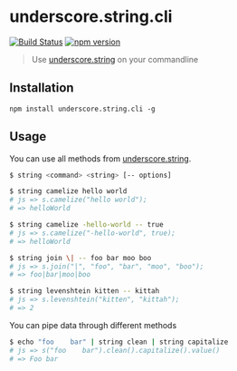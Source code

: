 underscore.string.cli
=====================
[![Build Status](https://travis-ci.org/stoeffel/underscore.string.cli.svg)](https://travis-ci.org/stoeffel/underscore.string.cli) [![npm version](https://badge.fury.io/js/underscore.string.cli.svg)](http://badge.fury.io/js/underscore.string.cli)
> Use [underscore.string](http://epeli.github.io/underscore.string/) on your commandline

Installation
------------

`npm install underscore.string.cli -g`

Usage
-----

You can use all methods from [underscore.string](http://epeli.github.io/underscore.string/).

```bash
$ string <command> <string> [-- options]

$ string camelize hello world
# js => s.camelize("hello world");
# => helloWorld

$ string camelize -hello-world -- true
# js => s.camelize("-hello-world", true);
# => helloWorld

$ string join \| -- foo bar moo boo
# js => s.join("|", "foo", "bar", "moo", "boo");
# => foo|bar|moo|boo

$ string levenshtein kitten -- kittah
# js => s.levenshtein("kitten", "kittah");
# => 2
```

You can pipe data through different methods

```bash
$ echo "foo    bar" | string clean | string capitalize
# js => s("foo    bar").clean().capitalize().value()
# => Foo bar
```
